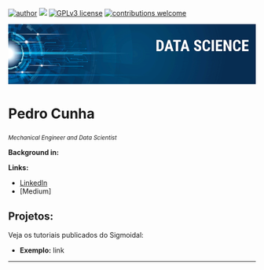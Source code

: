 [![author](https://img.shields.io/badge/author-carlosfab-red.svg)](https://www.linkedin.com/in/carlosfab) [![](https://img.shields.io/badge/python-3.7+-blue.svg)](https://www.python.org/downloads/release/python-365/) [![GPLv3 license](https://img.shields.io/badge/License-GPLv3-blue.svg)](http://perso.crans.org/besson/LICENSE.html) [![contributions welcome](https://img.shields.io/badge/contributions-welcome-brightgreen.svg?style=flat)](https://github.com/carlosfab/data_science/issues)

<p align="center">
  <img src="banner.png" >
</p>

# Pedro Cunha
<sub>*Mechanical Engineer and Data Scientist*</sub>

**Background in:** 

**Links:**
* [LinkedIn](https://www.linkedin.com/in/pedro-paulo-rodrigues-da-cunha-aa3839137)
* [Medium]


## Projetos:
Veja os tutoriais publicados do Sigmoidal:

* **Exemplo:** link


---




